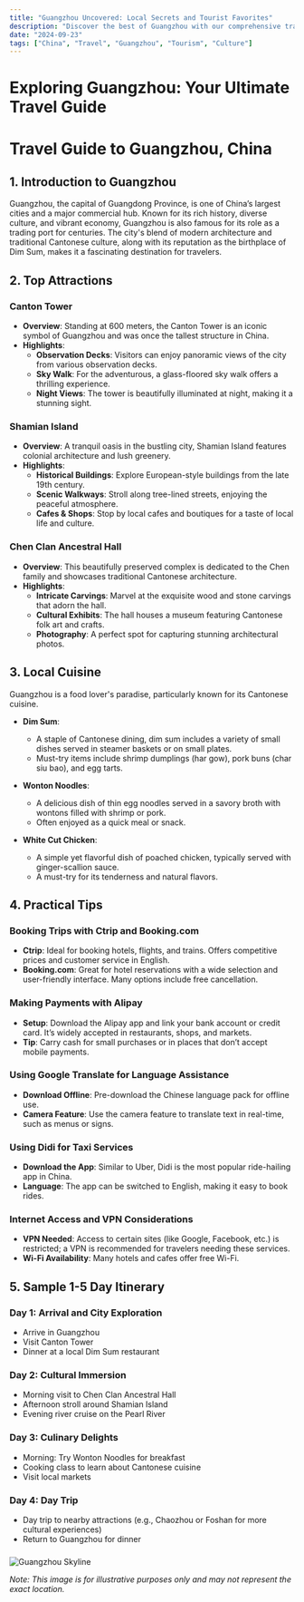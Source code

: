 ```yaml
---
title: "Guangzhou Uncovered: Local Secrets and Tourist Favorites"
description: "Discover the best of Guangzhou with our comprehensive travel guide. Explore top attractions, savor local cuisine, and get insider tips for an unforgettable Chinese adventure."
date: "2024-09-23"
tags: ["China", "Travel", "Guangzhou", "Tourism", "Culture"]
---
```


# Exploring Guangzhou: Your Ultimate Travel Guide

# Travel Guide to Guangzhou, China

## 1. Introduction to Guangzhou
Guangzhou, the capital of Guangdong Province, is one of China’s largest cities and a major commercial hub. Known for its rich history, diverse culture, and vibrant economy, Guangzhou is also famous for its role as a trading port for centuries. The city's blend of modern architecture and traditional Cantonese culture, along with its reputation as the birthplace of Dim Sum, makes it a fascinating destination for travelers.

## 2. Top Attractions

### Canton Tower
- **Overview**: Standing at 600 meters, the Canton Tower is an iconic symbol of Guangzhou and was once the tallest structure in China.
- **Highlights**:
  - **Observation Decks**: Visitors can enjoy panoramic views of the city from various observation decks.
  - **Sky Walk**: For the adventurous, a glass-floored sky walk offers a thrilling experience.
  - **Night Views**: The tower is beautifully illuminated at night, making it a stunning sight.

### Shamian Island
- **Overview**: A tranquil oasis in the bustling city, Shamian Island features colonial architecture and lush greenery.
- **Highlights**:
  - **Historical Buildings**: Explore European-style buildings from the late 19th century.
  - **Scenic Walkways**: Stroll along tree-lined streets, enjoying the peaceful atmosphere.
  - **Cafes & Shops**: Stop by local cafes and boutiques for a taste of local life and culture.

### Chen Clan Ancestral Hall
- **Overview**: This beautifully preserved complex is dedicated to the Chen family and showcases traditional Cantonese architecture.
- **Highlights**:
  - **Intricate Carvings**: Marvel at the exquisite wood and stone carvings that adorn the hall.
  - **Cultural Exhibits**: The hall houses a museum featuring Cantonese folk art and crafts.
  - **Photography**: A perfect spot for capturing stunning architectural photos.

## 3. Local Cuisine
Guangzhou is a food lover's paradise, particularly known for its Cantonese cuisine.

- **Dim Sum**:
  - A staple of Cantonese dining, dim sum includes a variety of small dishes served in steamer baskets or on small plates.
  - Must-try items include shrimp dumplings (har gow), pork buns (char siu bao), and egg tarts.

- **Wonton Noodles**:
  - A delicious dish of thin egg noodles served in a savory broth with wontons filled with shrimp or pork.
  - Often enjoyed as a quick meal or snack.

- **White Cut Chicken**:
  - A simple yet flavorful dish of poached chicken, typically served with ginger-scallion sauce.
  - A must-try for its tenderness and natural flavors.

## 4. Practical Tips

### Booking Trips with Ctrip and Booking.com
- **Ctrip**: Ideal for booking hotels, flights, and trains. Offers competitive prices and customer service in English.
- **Booking.com**: Great for hotel reservations with a wide selection and user-friendly interface. Many options include free cancellation.

### Making Payments with Alipay
- **Setup**: Download the Alipay app and link your bank account or credit card. It’s widely accepted in restaurants, shops, and markets.
- **Tip**: Carry cash for small purchases or in places that don’t accept mobile payments.

### Using Google Translate for Language Assistance
- **Download Offline**: Pre-download the Chinese language pack for offline use.
- **Camera Feature**: Use the camera feature to translate text in real-time, such as menus or signs.

### Using Didi for Taxi Services
- **Download the App**: Similar to Uber, Didi is the most popular ride-hailing app in China.
- **Language**: The app can be switched to English, making it easy to book rides.

### Internet Access and VPN Considerations
- **VPN Needed**: Access to certain sites (like Google, Facebook, etc.) is restricted; a VPN is recommended for travelers needing these services.
- **Wi-Fi Availability**: Many hotels and cafes offer free Wi-Fi.

## 5. Sample 1-5 Day Itinerary

### Day 1: Arrival and City Exploration
- Arrive in Guangzhou
- Visit Canton Tower
- Dinner at a local Dim Sum restaurant

### Day 2: Cultural Immersion
- Morning visit to Chen Clan Ancestral Hall
- Afternoon stroll around Shamian Island
- Evening river cruise on the Pearl River

### Day 3: Culinary Delights
- Morning: Try Wonton Noodles for breakfast
- Cooking class to learn about Cantonese cuisine
- Visit local markets

### Day 4: Day Trip
- Day trip to nearby attractions (e.g., Chaozhou or Foshan for more cultural experiences)
- Return to Guangzhou for dinner

###

<img src="https://source.unsplash.com/1600x900/?Guangzhou,cityscape" alt="Guangzhou Skyline" loading="lazy">

*Note: This image is for illustrative purposes only and may not represent the exact location.*

